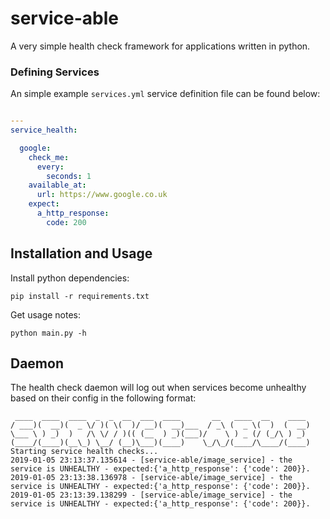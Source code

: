 # service-able

A very simple health check framework for applications written in python.

### Defining Services

An simple example `services.yml` service definition file can be found below:

```yaml

---
service_health:

  google:
    check_me:
      every:
        seconds: 1
    available_at:
      url: https://www.google.co.uk
    expect:
      a_http_response:
        code: 200

```

## Installation and Usage

Install python dependencies:
```
pip install -r requirements.txt
```

Get usage notes:
```
python main.py -h
```

## Daemon

The health check daemon will log out when services become unhealthy based on their config in the following format:

```
 ____  ____  ____  _  _  __  ___  ____       __   ____  __    ____
/ ___)(  __)(  _ \/ )( \(  )/ __)(  __)___  / _\ (  _ \(  )  (  __)
\___ \ ) _)  )   /\ \/ / )(( (__  ) _)(___)/    \ ) _ (/ (_/\ ) _)
(____/(____)(__\_) \__/ (__)\___)(____)    \_/\_/(____/\____/(____)
Starting service health checks...
2019-01-05 23:13:37.135614 - [service-able/image_service] - the service is UNHEALTHY - expected:{'a_http_response': {'code': 200}}.
2019-01-05 23:13:38.136978 - [service-able/image_service] - the service is UNHEALTHY - expected:{'a_http_response': {'code': 200}}.
2019-01-05 23:13:39.138299 - [service-able/image_service] - the service is UNHEALTHY - expected:{'a_http_response': {'code': 200}}.
```
